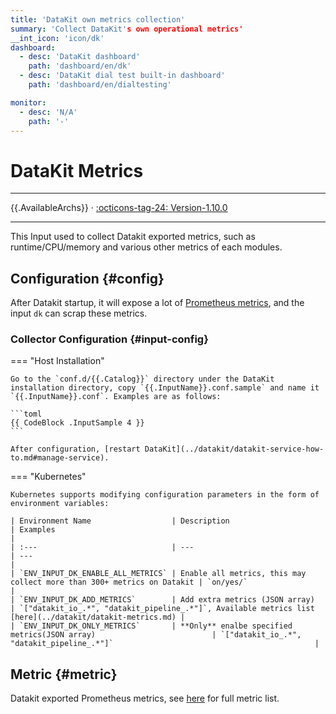 ```yaml
---
title: 'DataKit own metrics collection'
summary: 'Collect DataKit's own operational metrics'
__int_icon: 'icon/dk'
dashboard:
  - desc: 'DataKit dashboard'
    path: 'dashboard/en/dk'
  - desc: 'DataKit dial test built-in dashboard'
    path: 'dashboard/en/dialtesting'

monitor:
  - desc: 'N/A'
    path: '-'
---
```


<!-- markdownlint-disable MD025 -->
# DataKit Metrics
<!-- markdownlint-enable -->

---

{{.AvailableArchs}} · [:octicons-tag-24: Version-1.10.0](../datakit/changelog.md#cl-1.10.0)

---

This Input used to collect Datakit exported metrics, such as runtime/CPU/memory and various other metrics of each modules.

## Configuration {#config}

After Datakit startup, it will expose a lot of [Prometheus metrics](datakit-metrics.md), and the input `dk` can scrap
these metrics.

### Collector Configuration {#input-config}

<!-- markdownlint-disable MD046 -->
=== "Host Installation"

    Go to the `conf.d/{{.Catalog}}` directory under the DataKit installation directory, copy `{{.InputName}}.conf.sample` and name it `{{.InputName}}.conf`. Examples are as follows:

    ```toml
    {{ CodeBlock .InputSample 4 }}
    ```

    After configuration, [restart DataKit](../datakit/datakit-service-how-to.md#manage-service).

=== "Kubernetes"

    Kubernetes supports modifying configuration parameters in the form of environment variables:

    | Environment Name                  | Description                                                            | Examples                                                                               |
    | :---                              | ---                                                                    | ---                                                                                    |
    | `ENV_INPUT_DK_ENABLE_ALL_METRICS` | Enable all metrics, this may collect more than 300+ metrics on Datakit | `on/yes/`                                                                              |
    | `ENV_INPUT_DK_ADD_METRICS`        | Add extra metrics (JSON array)                                         | `["datakit_io_.*", "datakit_pipeline_.*"]`, Available metrics list [here](../datakit/datakit-metrics.md) |
    | `ENV_INPUT_DK_ONLY_METRICS`       | **Only** enalbe specified metrics(JSON array)                          | `["datakit_io_.*", "datakit_pipeline_.*"]`                                             |
<!-- markdownlint-enable -->

## Metric {#metric}

Datakit exported Prometheus metrics, see [here](../datakit/datakit-metrics.md) for full metric list.
